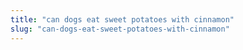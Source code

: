 ```yaml
---
title: "can dogs eat sweet potatoes with cinnamon"
slug: "can-dogs-eat-sweet-potatoes-with-cinnamon"
---
```


